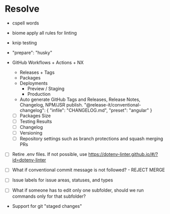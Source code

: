 # Resolve

- cspell words
- biome apply all rules for linting
- knip testing
- "prepare": "husky"
- GitHub Workflows + Actions + NX
  - Releases + Tags
  - Packages
  - Deployments
    - Preview / Staging
    - Production
  - Auto generate GitHub Tags and Releases, Release Notes, Changelog, NPM/JSR publish.
    "@release-it/conventional-changelog": {
      "infile": "CHANGELOG.md",
      "preset": "angular"
    }

  - [ ] Packages Size
  - [ ] Testing Results
  - [ ] Changelog
  - [ ] Versioning
  - [ ] Repository settings such as branch protections and squash merging PRs
- [ ] Retire .env files. If not possible, use https://dotenv-linter.github.io/#/?id=dotenv-linter

- [ ] What if conventional commit message is not followed? - REJECT MERGE
- [ ] Issue labels for issue areas, statuses, and types
- [ ] What if someone has to edit only one subfolder, should we run commands only for that subfolder?

- Support for git "staged changes"
